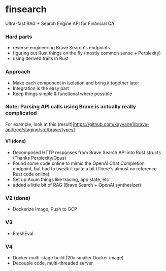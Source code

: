 # finsearch
Ultra-fast RAG + Search Engine API for Financial QA

### Hard parts
- reverse engineering Brave Search's endpoints
- figuring out Rust things on the fly (mostly common sense + Perplexity)
- using derived traits in Rust


### Approach
- Make each component in isolation and bring it together later
- Integration is the easy part
- Keep things simple & functional where possible

### Note: Parsing API calls using Brave is actually really complicated
For example, look at this (result)[https://github.com/kayvane1/brave-api/tree/staging/src/brave/types]

#### V1 (done)
- Decomposed HTTP responses from Brave Search API into Rust structs (Thanks Perplexity/Opus)
- Found some code online to mimic the OpenAI Chat Completion endpoint, but had to tweak it quite a bit (There's almost no reference Rust code online)
- Set up Axum things like tracing, app state, etc
- added a little bit of RAG (Brave Search + OpenAI synthesizer)

### V2 (done)
- Dockerize Image, Push to GCP

### V3
- FreshEval

### V4
- Docker multi-stage build (20x smaller Docker image)
- Decouple code, multi-threaded server


